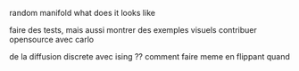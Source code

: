 random manifold what does it looks like

faire des tests, mais aussi  montrer des exemples visuels
contribuer opensource avec carlo

de la diffusion discrete avec ising ?? comment faire meme en flippant quand
